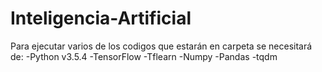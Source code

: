 # Inteligencia-Artificial
Para ejecutar varios de los codigos que estarán en carpeta se necesitará de:
  -Python v3.5.4
  -TensorFlow
  -Tflearn
  -Numpy
  -Pandas
  -tqdm
  
